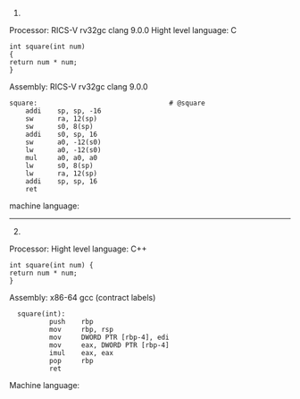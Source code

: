 1.
Processor: RICS-V rv32gc clang 9.0.0
Hight level language: C
    
    int square(int num) 
    {
    return num * num;
    }
Assembly: RICS-V rv32gc clang 9.0.0
      
    square:                                 # @square
        addi    sp, sp, -16
        sw      ra, 12(sp)
        sw      s0, 8(sp)
        addi    s0, sp, 16
        sw      a0, -12(s0)
        lw      a0, -12(s0)
        mul     a0, a0, a0
        lw      s0, 8(sp)
        lw      ra, 12(sp)
        addi    sp, sp, 16
        ret
    
machine language:



---
2.

Processor:
Hight level language: C++

    int square(int num) {
    return num * num;
    }

Assembly: x86-64 gcc (contract labels)

      square(int):
              push    rbp
              mov     rbp, rsp
              mov     DWORD PTR [rbp-4], edi
              mov     eax, DWORD PTR [rbp-4]
              imul    eax, eax
              pop     rbp
              ret

Machine language:
